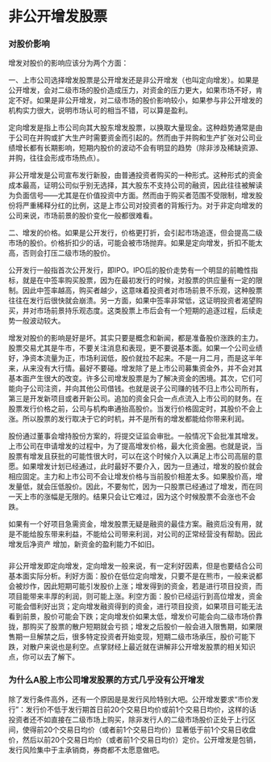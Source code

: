 # 非公开增发股票

### 对股价影响

增发对股价的影响应该分为两个方面：

一、上市公司选择增发股票是公开增发还是非公开增发（也叫定向增发）。如果是公开增发，会对二级市场的股价造成压力，对资金的压力更大，如果市场不好，肯定不好。如果是非公开增发，对二级市场的股价影响较小，如果参与非公开增发的机构实力很大，说明市场认可的相当不错，可以算是盈利。

定向增发是指上市公司向其大股东增发股票，以换取大量现金。这种趋势通常是由于公司在并购或扩大生产时需要资金而引起的。然而由于并购和生产扩张对公司业绩增长都有长期影响，短期内股价的波动不会有明显的趋势（除非涉及稀缺资源、并购，往往会形成市场热点）。

非公开增发是公司宣布发行新股，由普通投资者购买的一种形式。这种形式的资金成本最高，证明公司似乎别无选择，其大股东不支持公司的融资，因此往往被解读为负面信号——尤其是在价值投资中方面。然而由于购买者范围不受限制，增发股份将严重稀释分红的比例，这是上市公司对投资者的背叛行为。对于非定向增发的公司来说，市场前景的股价变化一般都很难看。

二、增发的价格。如果是公开发行，价格更打折，会引起市场追逐，但会提高二级市场的股价。价格折扣少的话，可能会被市场抛弃。如果是定向增发，折扣不能太高，否则会打压二级市场的股价。

公开发行一般指首次公开发行，即IPO。IPO后的股价走势有一个明显的前瞻性指标，就是在中签率购买股票，因为在最初发行的时候，对股票的供应量有一定的限制。因此中签率越高，购买者越少，这意味着投资者对市场前景不乐观，这种股票往往在发行后很快就会崩溃。另一方面，如果中签率非常低，这证明投资者渴望购买，并对市场前景持乐观态度。这类股票上市后会有一个短期的追逐过程，后续走势一般波动较大。

增发对股价的影响是好是坏。其实只要是概念和新闻，都是准备股价涨跌的主力。股票交易尤其是牛市，不要关注消息和表现，更不要说基本面。如果一个公司业绩好，净资本流量为正，市场利润低，股价就拉不起来。不是一月二月，而是这半年来，从来没有大行情。最好不要碰。增发除了是上市公司募集资金外，并不会对其基本面产生很大的改变。许多公司增发股票是为了解决资金的困境。其次，它们可能向子公司注资，并向其他公司借钱。也就是说子公司赚的钱不归上市公司所有，第三是开发新项目或者开新公司。追加的资金只会一点点流入上市公司的财务。在股票发行价格之前，公司与机构串通抬高股价。当发行价格固定时，其股价不会上涨。所以股票的发行取决于它的时机，并不是所有的增发都能给你带来利润。

股份通过董事会增持股份方案的，将提交证监会审批。一般情况下会批准其增发。上市公司在申请增发的过程中，为了提高增发价格，最大化资金圈。也就是说，当股票有增发且获批的可能性很大时，可以在这个时候介入以满足上市公司高层的意愿。如果增发计划已经通过，此时最好不要介入，因为一旦通过，增发的股价就会相应固定。主力和上市公司不会让增发价格与当前股价相差太多。如果股价高，增发量低，就会压低股价。因此，不要匆忙，因为一只股票已经通过了增发，而在同一天上市的涨幅是无限的。结果只会让它难过，因为这个时候股票不会涨也不会跌。

如果有一个好项目急需资金，增发股票无疑是融资的最佳方案。融资后没有用，就是不能给股东带来利益，不能给公司带来利润，对公司的正常经营没有帮助。因此增发后净资产
增加，新资金的盈利能力不如旧。

### 

非公开增发即定向增发，定向增发一般来说，有一定利好因素，但是也要结合公司基本面实际分析。利好方面：股价在低位定向增发，只要不是在熊市，一般来说都会被炒作，因此短期可能引发股价上涨；增发得到的资金，若是进行项目投资，而项目能带来丰厚的利润，则可能上涨。利空方面：股价已经运行到高位增发，资金可能会借利好出货；定向增发融资得到的资金，进行项目投资，如果项目可能无法看到前景，股价可能会下跌；定向增发价如果太低，增发价可能会向二级市场价靠拢，那购买了股票的散户短期就会亏损；增发之后股价一般会进入限售期，如果限售期一旦解禁之后，很多特定投资者开始变现，短期二级市场承压，股价可能下跌，对散户来说也是利空。点掌财经上最近就在讲解非公开增发股票的相关知识点，你可以去了解下。

### 为什么A股上市公司增发股票的方式几乎没有公开增发

除了发行条件高外，还有一个原因是是发行风险特别大吧。公开增发要求“市价发行”：发行价不低于发行期首日前20个交易日均价或前1个交易日均价，这样的话投资者还不如直接在二级市场上购买，除非发行人的二级市场股价正处于上行区间，使得前20个交易日均价（或者前1个交易日均价）显著低于前1个交易日收盘价，然后以前20个交易日均价（或者前1个交易日均价）定价。公开增发是包销，发行风险集中于主承销商，券商都不太愿意做吧。





















